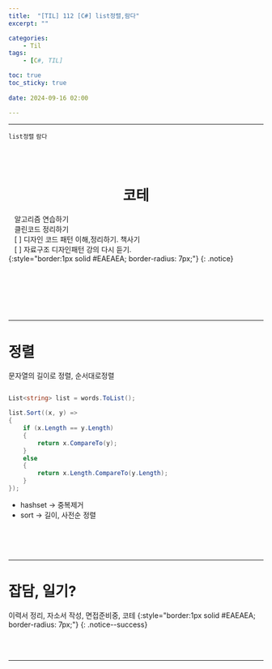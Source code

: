 ```yaml
---
title:  "[TIL] 112 [C#] list정렬,람다"
excerpt: ""

categories:
    - Til
tags:
    - [C#, TIL]

toc: true
toc_sticky: true
 
date: 2024-09-16 02:00

---
```

- - -

`list정렬` `람다`

<BR><BR>

<center><H1>  코테 </H1></center>

&nbsp;&nbsp; 알고리즘 연습하기     
&nbsp;&nbsp; 클린코드 정리하기   
&nbsp;&nbsp; [ ] 디자인 코드 패턴 이해,정리하기. 책사기  
&nbsp;&nbsp; [ ] 자료구조 디자인패턴 강의 다시 듣기.   
{:style="border:1px solid #EAEAEA; border-radius: 7px;"}
{: .notice}  


<br><br><br><br><br>
- - - 

# 정렬
문자열의 길이로 정렬, 순서대로정렬  


<div class="notice--primary" markdown="1"> 

```c# 

List<string> list = words.ToList();

list.Sort((x, y) =>
{
    if (x.Length == y.Length)
    {
        return x.CompareTo(y);
    }
    else
    {
        return x.Length.CompareTo(y.Length);
    }
});

```

- hashset -> 중복제거  
- sort -> 길이, 사전순 정렬   

</div>


<br><br><br>
- - - 

# 잡담, 일기?
이력서 정리, 자소서 작성, 면접준비중, 코테
{:style="border:1px solid #EAEAEA; border-radius: 7px;"}
{: .notice--success}  

<br><br>
- - -
